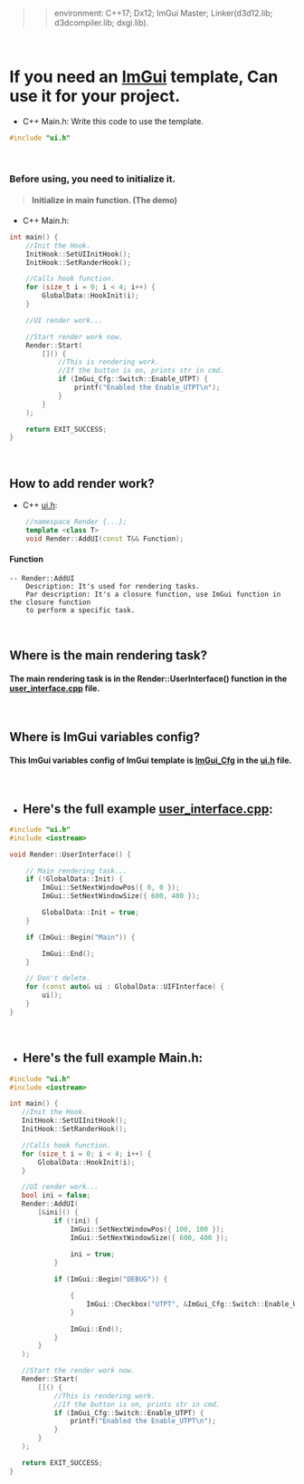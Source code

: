 >> environment: C++17; Dx12; ImGui Master; Linker(d3d12.lib; d3dcompiler.lib; dxgi.lib).

<br>

# If you need an [__ImGui__][GotoImGui] template, Can use it for your project.

- C++ Main.h: Write this code to use the template.
```C++
#include "ui.h"
```

<br>

### Before using, you need to initialize it.
> #### Initialize in main function. (The demo)
- C++ Main.h:
```C++
int main() {
    //Init the Hook.
    InitHook::SetUIInitHook();
    InitHook::SetRanderHook();

    //Calls hook function.
    for (size_t i = 0; i < 4; i++) {
	    GlobalData::HookInit(i);
    }

    //UI render work...

    //Start render work now.
    Render::Start(
        []() {
            //This is rendering work.
            //If the button is on, prints str in cmd.
            if (ImGui_Cfg::Switch::Enable_UTPT) {
            	printf("Enabled the Enable_UTPT\n");
            }
        }
    );

    return EXIT_SUCCESS;
}
```

<br>

## How to add render work?
- C++ [ui.h][GotoUI.h]:
```C++
    //namespace Render {...};
    template <class T>
    void Render::AddUI(const T&& Function);
```
#### Function
```
-- Render::AddUI
    Description: It's used for rendering tasks.
    Par description: It's a closure function, use ImGui function in the closure function 
    to perform a specific task.
```

<br>

## Where is the main rendering task?
#### The main rendering task is in the __Render::UserInterface()__ function in the [__user_interface.cpp__][GotoUI.cpp] file.

<br>

## Where is ImGui variables config?
#### This ImGui variables config of ImGui template is [__ImGui_Cfg__][GotoUI.h] in the [ui.h][GotoUI.h] file.

<br>

- ## Here's the full example [user_interface.cpp][GotoUI.cpp]:
```C++
#include "ui.h"
#include <iostream>

void Render::UserInterface() {

	// Main rendering task...
	if (!GlobalData::Init) {
		ImGui::SetNextWindowPos({ 0, 0 });
		ImGui::SetNextWindowSize({ 600, 400 });

		GlobalData::Init = true;
	}

	if (ImGui::Begin("Main")) {

		ImGui::End();
	}

    // Don't delete.
	for (const auto& ui : GlobalData::UIFInterface) {
		ui();
	}
}
```

<br>

- ## Here's the full example Main.h:
 ```C++
#include "ui.h"
#include <iostream>

int main() {
    //Init the Hook.
    InitHook::SetUIInitHook();
    InitHook::SetRanderHook();

    //Calls hook function.
    for (size_t i = 0; i < 4; i++) {
        GlobalData::HookInit(i);
    }

    //UI render work...
    bool ini = false;
    Render::AddUI(
        [&ini]() {
            if (!ini) {
                ImGui::SetNextWindowPos({ 100, 100 });
                ImGui::SetNextWindowSize({ 600, 400 });
                
                ini = true;
            }

            if (ImGui::Begin("DEBUG")) {

                {
                    ImGui::Checkbox("UTPT", &ImGui_Cfg::Switch::Enable_UTPT);
                }

                ImGui::End();
            }
        }
    );

    //Start the render work now.
    Render::Start(
        []() {
            //This is rendering work.
            //If the button is on, prints str in cmd.
            if (ImGui_Cfg::Switch::Enable_UTPT) {
                printf("Enabled the Enable_UTPT\n");
            }
        }
    );

    return EXIT_SUCCESS;
}
 ```

[GotoImGui]: https://github.com/ocornut/imgui
[GotoUI.h]: https://github.com/RWEf/ImGuiTemplate/blob/main/ImGui_Template_Src/UI/ui.h
[GotoUI.cpp]: https://github.com/RWEf/ImGuiTemplate/blob/main/ImGui_Template_Src/UI/user_interface.cpp